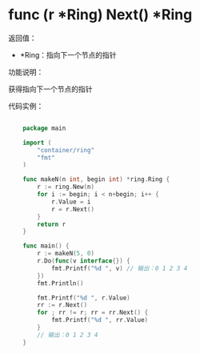 # func (r *Ring) Next() *Ring

返回值：

- *Ring：指向下一个节点的指针

功能说明：

获得指向下一个节点的指针

代码实例：

```go

	package main

	import (
		"container/ring"
		"fmt"
	)

	func makeN(n int, begin int) *ring.Ring {
		r := ring.New(n)
		for i := begin; i < n+begin; i++ {
			r.Value = i
			r = r.Next()
		}
		return r
	}

	func main() {
		r := makeN(5, 0)
		r.Do(func(v interface{}) {
			fmt.Printf("%d ", v) // 输出：0 1 2 3 4 
		})
		fmt.Println()

		fmt.Printf("%d ", r.Value)
		rr := r.Next()
		for ; rr != r; rr = rr.Next() {
			fmt.Printf("%d ", rr.Value)
		}
		// 输出：0 1 2 3 4 
	}

```